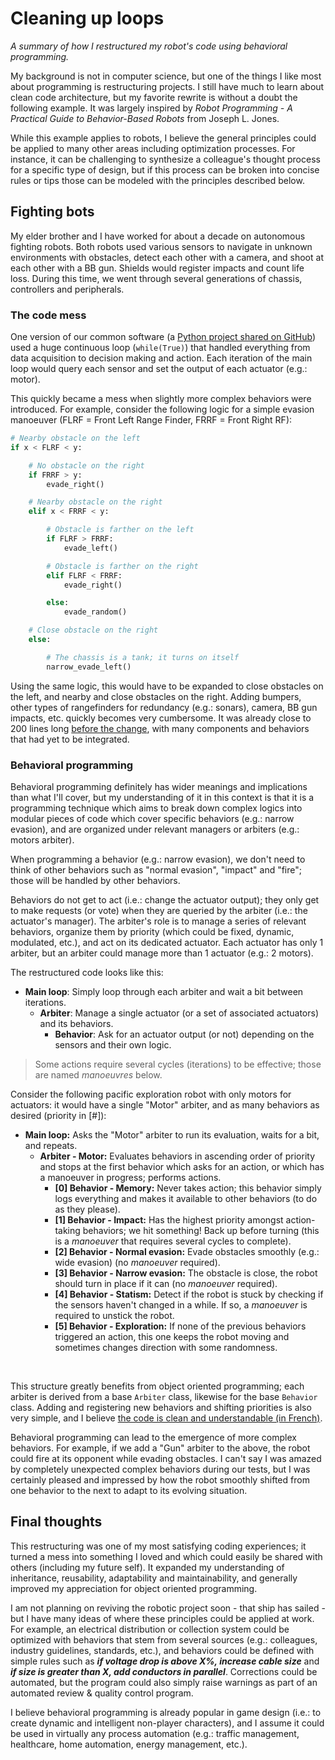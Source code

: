 # Cleaning up loops

*A summary of how I restructured my robot's code using behavioral programming.*

My background is not in computer science, but one of the things I like most about programming is restructuring projects. I still have much to learn about clean code architecture, but my favorite rewrite is without a doubt the following example. It was largely inspired by *Robot Programming - A Practical Guide to Behavior-Based Robots* from Joseph L. Jones.

While this example applies to robots, I believe the general principles could be applied to many other areas including optimization processes. For instance, it can be challenging to synthesize a colleague's thought process for a specific type of design, but if this process can be broken into concise rules or tips those can be modeled with the principles described below.

## Fighting bots

My elder brother and I have worked for about a decade on autonomous fighting robots. Both robots used various sensors to navigate in unknown environments with obstacles, detect each other with a camera, and shoot at each other with a BB gun. Shields would register impacts and count life loss. During this time, we went through several generations of chassis, controllers and peripherals.

### The code mess

One version of our common software (a [Python project shared on GitHub](https://github.com/miek770/marcus-base)) used a huge continuous loop (`while(True)`) that handled everything from data acquisition to decision making and action. Each iteration of the main loop would query each sensor and set the output of each actuator (e.g.: motor).

This quickly became a mess when slightly more complex behaviors were introduced. For example, consider the following logic for a simple evasion manoeuver (FLRF = Front Left Range Finder, FRRF = Front Right RF):

```python
# Nearby obstacle on the left
if x < FLRF < y:

    # No obstacle on the right
    if FRRF > y:
        evade_right()

    # Nearby obstacle on the right
    elif x < FRRF < y:

        # Obstacle is farther on the left
        if FLRF > FRRF:
            evade_left()

        # Obstacle is farther on the right
        elif FLRF < FRRF:
            evade_right()

        else:
            evade_random()

    # Close obstacle on the right
    else:

        # The chassis is a tank; it turns on itself
        narrow_evade_left()
```

Using the same logic, this would have to be expanded to close obstacles on the left, and nearby and close obstacles on the right. Adding bumpers, other types of rangefinders for redundancy (e.g.: sonars), camera, BB gun impacts, etc. quickly becomes very cumbersome. It was already close to 200 lines long [before the change](https://github.com/miek770/marcus-base/blob/fd4ec3dc4cdc9ae09bd4acc391b9d088da966b2e/main.py), with many components and behaviors that had yet to be integrated.

### Behavioral programming

Behavioral programming definitely has wider meanings and implications than what I'll cover, but my understanding of it in this context is that it is a programming technique which aims to break down complex logics into modular pieces of code which cover specific behaviors (e.g.: narrow evasion), and are organized under relevant managers or arbiters (e.g.: motors arbiter).

When programming a behavior (e.g.: narrow evasion), we don't need to think of other behaviors such as "normal evasion", "impact" and "fire"; those will be handled by other behaviors.

Behaviors do not get to act (i.e.: change the actuator output); they only get to make requests (or vote) when they are queried by the arbiter (i.e.: the actuator's manager). The arbiter's role is to manage a series of relevant behaviors, organize them by priority (which could be fixed, dynamic, modulated, etc.), and act on its dedicated actuator. Each actuator has only 1 arbiter, but an arbiter could manage more than 1 actuator (e.g.: 2 motors).

The restructured code looks like this:

* **Main loop**: Simply loop through each arbiter and wait a bit between iterations.
  * **Arbiter**: Manage a single actuator (or a set of associated actuators) and its behaviors.
    * **Behavior**: Ask for an actuator output (or not) depending on the sensors and their own logic.

> Some actions require several cycles (iterations) to be effective; those are named *manoeuvres* below.

Consider the following pacific exploration robot with only motors for actuators: it would have a single "Motor" arbiter, and as many behaviors as desired (priority in [#]):

* **Main loop:** Asks the "Motor" arbiter to run its evaluation, waits for a bit, and repeats.
  * **Arbiter - Motor:** Evaluates behaviors in ascending order of priority and stops at the first behavior which asks for an action, or which has a manoeuver in progress; performs actions.
    * **[0] Behavior - Memory:** Never takes action; this behavior simply logs everything and makes it available to other behaviors (to do as they please).
    * **[1] Behavior - Impact:** Has the highest priority amongst action-taking behaviors; we hit something! Back up before turning (this is a *manoeuver* that requires several cycles to complete).
    * **[2] Behavior - Normal evasion:** Evade obstacles smoothly (e.g.: wide evasion) (no *manoeuver* required).
    * **[3] Behavior - Narrow evasion:** The obstacle is close, the robot should turn in place if it can (no *manoeuver* required).
    * **[4] Behavior - Statism:** Detect if the robot is stuck by checking if the sensors haven't changed in a while. If so, a *manoeuver* is required to unstick the robot.
    * **[5] Behavior - Exploration:** If none of the previous behaviors triggered an action, this one keeps the robot moving and sometimes changes direction with some randomness.

<br />

This structure greatly benefits from object oriented programming; each arbiter is derived from a base `Arbiter` class, likewise for the base `Behavior` class. Adding and registering new behaviors and shifting priorities is also very simple, and I believe [the code is clean and understandable (in French)](https://github.com/miek770/marcus-base).

Behavioral programming can lead to the emergence of more complex behaviors. For example, if we add a "Gun" arbiter to the above, the robot could fire at its opponent while evading obstacles. I can't say I was amazed by completely unexpected complex behaviors during our tests, but I was certainly pleased and impressed by how the robot smoothly shifted from one behavior to the next to adapt to its evolving situation.

## Final thoughts

This restructuring was one of my most satisfying coding experiences; it turned a mess into something I loved and which could easily be shared with others (including my future self). It expanded my understanding of inheritance, reusability, adaptability and maintainability, and generally improved my appreciation for object oriented programming.

I am not planning on reviving the robotic project soon - that ship has sailed - but I have many ideas of where these principles could be applied at work. For example, an electrical distribution or collection system could be optimized with behaviors that stem from several sources (e.g.: colleagues, industry guidelines, standards, etc.), and behaviors could be defined with simple rules such as ***if voltage drop is above X%, increase cable size*** and ***if size is greater than X, add conductors in parallel***. Corrections could be automated, but the program could also simply raise warnings as part of an automated review & quality control program.

I believe behavioral programming is already popular in game design (i.e.: to create dynamic and intelligent non-player characters), and I assume it could be used in virtually any process automation (e.g.: traffic management, healthcare, home automation, energy management, etc.).
